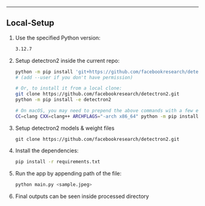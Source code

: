 ---

## Local-Setup

1. Use the specified Python version:
   ```bash
   3.12.7
   ```

2. Setup detectron2 inside the current repo:
   ```bash
   python -m pip install 'git+https://github.com/facebookresearch/detectron2.git'
   # (add --user if you don't have permission)
   
   # Or, to install it from a local clone:
   git clone https://github.com/facebookresearch/detectron2.git
   python -m pip install -e detectron2
   
   # On macOS, you may need to prepend the above commands with a few environment variables:
   CC=clang CXX=clang++ ARCHFLAGS="-arch x86_64" python -m pip install ...
   ```
3. Setup detectron2 models & weight files
   ```
   git clone https://github.com/facebookresearch/detectron2.git
   ```

4. Install the dependencies:
   ```bash
   pip install -r requirements.txt
   ```

5. Run the app by appending path of the file:
   ```bash
   python main.py <sample.jpeg>
   ```

6. Final outputs can be seen inside processed directory

